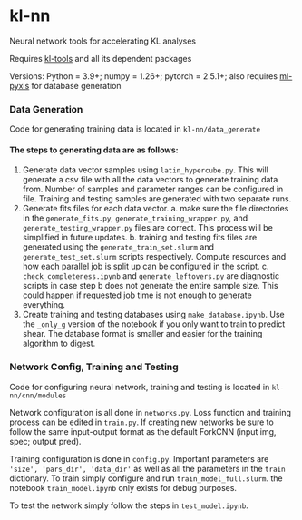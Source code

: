 # kl-nn
Neural network tools for accelerating KL analyses

Requires [kl-tools](https://github.com/sweverett/kl-tools) and all its dependent packages

Versions:
Python = 3.9+;
numpy = 1.26+;
pytorch = 2.5.1+;
also requires [ml-pyxis](https://github.com/vicolab/ml-pyxis) for database generation

### Data Generation
Code for generating training data is located in `kl-nn/data_generate`

#### The steps to generating data are as follows:
1. Generate data vector samples using `latin_hypercube.py`. This will generate a csv file with all the data vectors to generate training data from. Number of samples and parameter ranges can be configured in file. Training and testing samples are generated with two separate runs.
2. Generate fits files for each data vector.
    a. make sure the file directories in the `generate_fits.py`, `generate_training_wrapper.py`, and `generate_testing_wrapper.py` files are correct. This process will be simplified in future updates.
    b. training and testing fits files are generated using the `generate_train_set.slurm` and `generate_test_set.slurm` scripts respectively. Compute resources and how each parallel job is split up can be configured in the script.
    c. `check_completeness.ipynb` and `generate_leftovers.py` are diagnostic scripts in case step b does not generate the entire sample size. This could happen if requested job time is not enough to generate everything.
3. Create training and testing databases using `make_database.ipynb`. Use the `_only_g` version of the notebook if you only want to train to predict shear. The database format is smaller and easier for the training algorithm to digest.

### Network Config, Training and Testing
Code for configuring neural network, training and testing is located in `kl-nn/cnn/modules`

Network configuration is all done in `networks.py`. Loss function and training process can be edited in `train.py`. If creating new networks be sure to follow the same input-output format as the default ForkCNN (input img, spec; output pred).

Training configuration is done in `config.py`. Important parameters are `'size', 'pars_dir', 'data_dir'` as well as all the parameters in the `train` dictionary. To train simply configure and run `train_model_full.slurm`. the notebook `train_model.ipynb` only exists for debug purposes.

To test the network simply follow the steps in `test_model.ipynb`.
